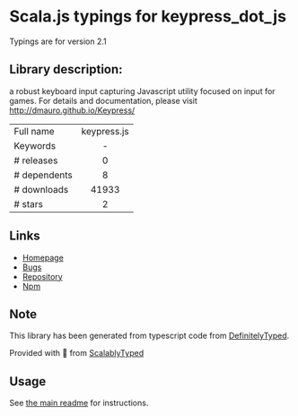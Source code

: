 
# Scala.js typings for keypress_dot_js

Typings are for version 2.1

## Library description:
a robust keyboard input capturing Javascript utility focused on input for games. For details and documentation, please visit http://dmauro.github.io/Keypress/

|                    |                 |
| ------------------ | :-------------: |
| Full name          | keypress.js |
| Keywords           | - |
| # releases         | 0 |
| # dependents       | 8 |
| # downloads        | 41933 |
| # stars            | 2 |

## Links
- [Homepage](https://github.com/dmauro/Keypress)
- [Bugs](https://github.com/dmauro/Keypress/issues)
- [Repository](https://github.com/dmauro/Keypress)
- [Npm](https://www.npmjs.com/package/keypress.js)
    


## Note
This library has been generated from typescript code from [DefinitelyTyped](https://definitelytyped.org).

Provided with :purple_heart: from [ScalablyTyped](https://github.com/oyvindberg/ScalablyTyped)

## Usage
See [the main readme](../../readme.md) for instructions.


